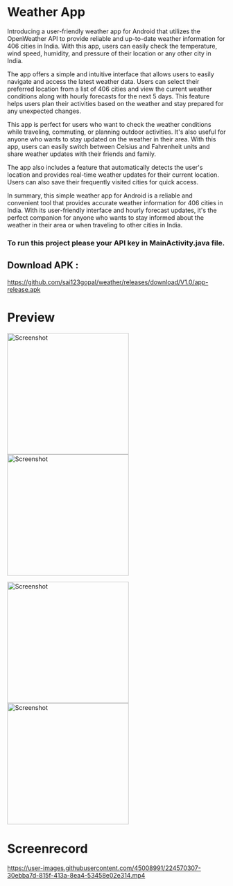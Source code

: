 # Weather App

Introducing a user-friendly weather app for Android that utilizes the OpenWeather API to provide reliable and up-to-date weather information for 406 cities in India. With this app, users can easily check the temperature, wind speed, humidity, and pressure of their location or any other city in India.

The app offers a simple and intuitive interface that allows users to easily navigate and access the latest weather data. Users can select their preferred location from a list of 406 cities and view the current weather conditions along with hourly forecasts for the next 5 days. This feature helps users plan their activities based on the weather and stay prepared for any unexpected changes.

This app is perfect for users who want to check the weather conditions while traveling, commuting, or planning outdoor activities. It's also useful for anyone who wants to stay updated on the weather in their area. With this app, users can easily switch between Celsius and Fahrenheit units and share weather updates with their friends and family.

The app also includes a feature that automatically detects the user's location and provides real-time weather updates for their current location. Users can also save their frequently visited cities for quick access.

In summary, this simple weather app for Android is a reliable and convenient tool that provides accurate weather information for 406 cities in India. With its user-friendly interface and hourly forecast updates, it's the perfect companion for anyone who wants to stay informed about the weather in their area or when traveling to other cities in India.

### To run this project please your API key in MainActivity.java file.

## Download APK :

https://github.com/sai123gopal/weather/releases/download/V1.0/app-release.apk

# Preview

<img width="280px" alt="Screenshot" src="https://user-images.githubusercontent.com/45008991/224569924-15a3656b-b079-4cb9-b956-67a8caa54bc5.jpg"/><img width="280px" alt="Screenshot" src="https://user-images.githubusercontent.com/45008991/224570023-ca9f556b-16fa-487e-90e5-7e2598f91b61.jpg"/>

<img width="280px" alt="Screenshot" src="https://user-images.githubusercontent.com/45008991/224570103-f3992e95-c705-4d60-a8da-8120b7492220.jpg"/><img width="280px" alt="Screenshot" src="https://user-images.githubusercontent.com/45008991/224570021-40a72c63-f9ce-4898-9961-effe5f62c735.jpg"/>



# Screenrecord

https://user-images.githubusercontent.com/45008991/224570307-30ebba7d-815f-413a-8ea4-53458e02e314.mp4

